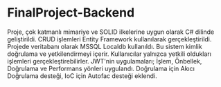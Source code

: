 # FinalProject-Backend
Proje, çok katmanlı mimariye ve SOLID ilkelerine uygun olarak C# dilinde geliştirildi. CRUD işlemleri Entity Framework kullanılarak gerçekleştirildi. Projede veritabanı olarak MSSQL Localdb kullanıldı. Bu sistem kimlik doğrulama ve yetkilendirmeyi içerir. Kullanıcılar yalnızca yetkili oldukları işlemleri gerçekleştirebilirler. JWT'nin uygulamaları; İşlem, Önbellek, Doğrulama ve Performans yönleri uygulandı. Doğrulama için Akıcı Doğrulama desteği, IoC için Autofac desteği eklendi.
